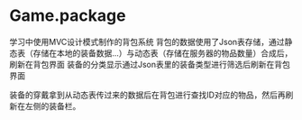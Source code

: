 # Game.package
学习中使用MVC设计模式制作的背包系统
背包的数据使用了Json表存储，通过静态表（存储在本地的装备数据...）与动态表（存储在服务器的物品数量）合成后，刷新在背包界面
装备的分类显示通过Json表里的装备类型进行筛选后刷新在背包界面

装备的穿戴拿到从动态表传过来的数据后在背包进行查找ID对应的物品，然后再刷新在左侧的装备栏。
